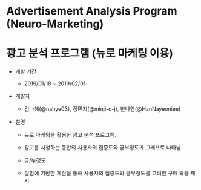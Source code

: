 # Advertisement Analysis Program (Neuro-Marketing)
# 광고 분석 프로그램 (뉴로 마케팅 이용)


* 개발 기간

  - 2019/01/18 ~ 2019/02/01
  


* 개발자

  - 김나혜(@nahye03), 정민지(@minji-o-j), 한나연(@HanNayeoniee)
  
  

* 설명

  - 뉴로 마케팅을 활용한 광고 분석 프로그램.
  
  - 광고를 시청하는 동안의 사용자의 집중도와 긍부정도가 그래프로 나타남.
  
  - 긍/부정도 
  
  - 실험에 기반한 계산을 통해 사용자의 집중도와 긍부정도를 고려한 구매 확률 제시
